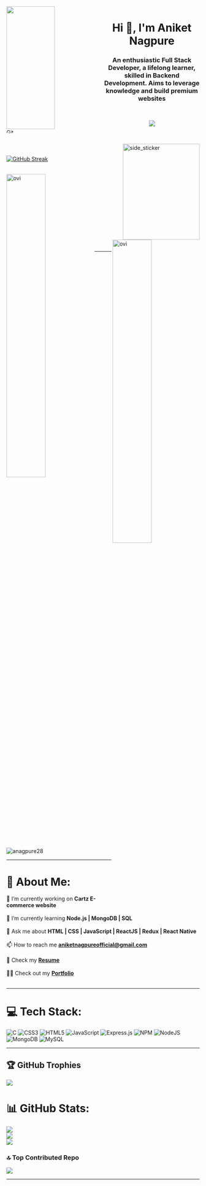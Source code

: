  <img align="left" src="https://media.tenor.com/Ug6cbVA1ZsMAAAAd/developer.gif" width="50%" height="320px"/>
 <img align="left" src="https://media.giphy.com/media/W5eoZHPpUx9sapR0eu/giphy.gif" width="100%" height="10px"
    alt="Git" />
     
<h1 align="center">Hi 👋, I'm Aniket Nagpure</h1>
<h3 align="center">An enthusiastic Full Stack Developer, a lifelong learner, skilled in Backend Development. Aims to leverage knowledge and build premium websites
</h3>

<br>
<p align="center" color:"red">
     <a href="https://github.com/DenverCoder1/readme-typing-svg">
          <img src="https://readme-typing-svg.demolab.com/?lines=Hello! I am Aniket Nagpure 🏽; I am a Full-Stack%20Web%20Developer 🏻‍💻; interested in Coding 🏃‍♂️♂️;Curious%20to%20learn%20new%20things !&font=Fira%20Code&center=true&width=440&height=45&color=#37bcf7&vCenter=true&size=22&pause=1000"></a>
      </p>
 <br>
 
<img align="right" width=200px height=250px alt="side_sticker"
  src="https://media.giphy.com/media/TEnXkcsHrP4YedChhA/giphy.gif" />
  <br />
  
  <p align="">

  [![GitHub Streak](https://github-readme-streak-stats.herokuapp.com?user=anagpure28&theme=github-dark&hide_border=true&date_format=j%20M%5B%20Y%5D)](https://git.io/streak-stats)
  <br />
  <br />
  </p>
      
 

  
  <p>
    <a href="https://github.com/anagpure28"><span>
        <img align="left" 
          src="https://github-readme-stats.vercel.app/api/top-langs?username=anagpure28&show_icons=true&locale=en&layout=compact&theme=github_dark&hide_border=true"
          alt="ovi" width="45%" />
          <img align="right"
          src="https://github-readme-stats.vercel.app/api?username=anagpure28&show_icons=true&locale=en&theme=github_dark&hide_border=true"
          alt="ovi" width="45%"  />
      </span></a>
  </p>
<br />
<br />
<br />
<br />
<br />
<br />
<br />
<br />
<br />
<br />
<br />
<hr />

<!-- ******************************************************************************************************************************************************** -->

<p align="left"> <img src="https://komarev.com/ghpvc/?username=anagpure28&label=Profile%20views&color=0e75b6&style=flat" alt="anagpure28" /> </p>

<hr>

# 💫 About Me:
🔭 I’m currently working on **Cartz E-commerce website**<br><br>
🌱 I’m currently learning **Node.js | MongoDB | SQL**<br><br>
💬 Ask me about **HTML | CSS | JavaScript | ReactJS | Redux | React Native**<br><br>
📫 How to reach me **aniketnagpureofficial@gmail.com**<br><br>
📁 Check my **[Resume](https://drive.google.com/file/d/1Bhz60cCAluvDND0STlF7OswR8UJKUvdP/view?usp=sharing)**<br><br>
👨‍💻 Check out my **[Portfolio](https://anagpure28.github.io/)**<br><br>
 
<hr>

<!-- ## 🌐 Connect With Me:
[![Instagram](https://img.shields.io/badge/Instagram-%23E4405F.svg?logo=Instagram&logoColor=white)](https://www.instagram.com/riteshkothawade2010/) [![LinkedIn](https://img.shields.io/badge/LinkedIn-%230077B5.svg?logo=linkedin&logoColor=white)](https://linkedin.com/in/https://www.linkedin.com/in/ritesh-kothawade-800879270/) [![Quora](https://img.shields.io/badge/Quora-%23B92B27.svg?logo=Quora&logoColor=white)](https://www.quora.com/profile/RITESH-KOTHAWADE-7) 

<hr> -->

# 💻 Tech Stack:
![C](https://img.shields.io/badge/c-%2300599C.svg?style=for-the-badge&logo=c&logoColor=white) ![CSS3](https://img.shields.io/badge/css3-%231572B6.svg?style=for-the-badge&logo=css3&logoColor=white) ![HTML5](https://img.shields.io/badge/html5-%23E34F26.svg?style=for-the-badge&logo=html5&logoColor=white) ![JavaScript](https://img.shields.io/badge/javascript-%23323330.svg?style=for-the-badge&logo=javascript&logoColor=%23F7DF1E) ![Express.js](https://img.shields.io/badge/express.js-%23404d59.svg?style=for-the-badge&logo=express&logoColor=%2361DAFB) ![NPM](https://img.shields.io/badge/NPM-%23000000.svg?style=for-the-badge&logo=npm&logoColor=white) ![NodeJS](https://img.shields.io/badge/node.js-6DA55F?style=for-the-badge&logo=node.js&logoColor=white) ![MongoDB](https://img.shields.io/badge/MongoDB-%234ea94b.svg?style=for-the-badge&logo=mongodb&logoColor=white) ![MySQL](https://img.shields.io/badge/mysql-%2300f.svg?style=for-the-badge&logo=mysql&logoColor=white)

<hr>
<!-- Proudly created with GPRM ( https://gprm.itsvg.in ) -->

## 🏆 GitHub Trophies
![](https://github-profile-trophy.vercel.app/?username=anagpure28&theme=radical&no-frame=false&no-bg=false&margin-w=4)

# 📊 GitHub Stats:

![](https://github-readme-stats.vercel.app/api?username=anagpure28&theme=dark&hide_border=false&include_all_commits=false&count_private=false)<br/>
![](https://github-readme-streak-stats.herokuapp.com/?user=anagpure28&theme=dark&hide_border=false)<br/>
![](https://github-readme-stats.vercel.app/api/top-langs/?username=anagpure28&theme=dark&hide_border=false&include_all_commits=false&count_private=false&layout=compact)

### 🔝 Top Contributed Repo
![](https://github-contributor-stats.vercel.app/api?username=anagpure28&limit=5&theme=nord&combine_all_yearly_contributions=true)

<!-- ### 😂 Random Dev Meme
<img src="https://rm.up.railway.app/" width="512px"/> -->

---
<!-- [![](https://visitcount.itsvg.in/api?id=Ritesh20101998&icon=0&color=0)](https://visitcount.itsvg.in) -->

<!-- Proudly created with GPRM ( https://gprm.itsvg.in ) -->

